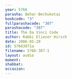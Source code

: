 ```yaml
---
year: 5766
parasha: Behar-Bechukotai
bookcode: "3"
fullparashacode: "307"
parashacode: "307"
title: The Da Vinci Code
author: Rabbi Eliezer Hirsch
date: 2006-05-20
id: 57663071a
filename: 5766-307-1
layout: audio
moment: 
shabbat: 
occasion: 
---
```

